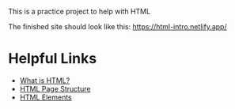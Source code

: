 This is a practice project to help with HTML

The finished site should look like this: https://html-intro.netlify.app/

# Helpful Links
* [What is HTML?](https://developer.mozilla.org/en-US/docs/Learn/Getting_started_with_the_web/HTML_basics)
* [HTML Page Structure](https://www.w3schools.com/html/html_intro.asp#:~:text=display%20the%20document%3A-,HTML%20Page%20Structure,-Below%20is%20a)
* [HTML Elements](https://developer.mozilla.org/en-US/docs/Web/HTML/Element/a)